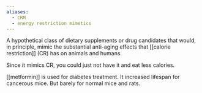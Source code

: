 ```yaml
---
aliases:
  - CRM
  - energy restriction mimetics
---
```

A hypothetical class of dietary supplements or drug candidates that would, in principle, mimic the substantial anti-aging effects that [[calorie restriction]] (CR) has on animals and humans.

Since it mimics CR, you could just not have it and eat less calories.

[[metformin]] is used for diabetes treatment. It increased lifespan for cancerous mice. But barely for normal mice and rats.